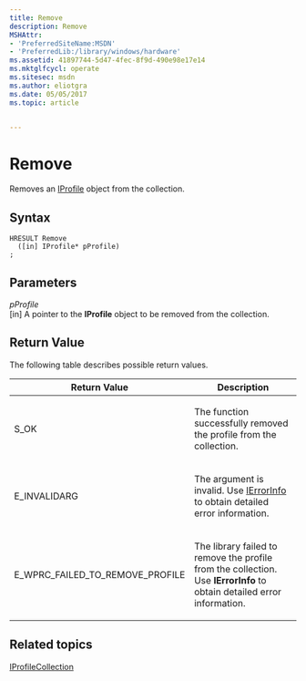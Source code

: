 ```yaml
---
title: Remove
description: Remove
MSHAttr:
- 'PreferredSiteName:MSDN'
- 'PreferredLib:/library/windows/hardware'
ms.assetid: 41897744-5d47-4fec-8f9d-490e98e17e14
ms.mktglfcycl: operate
ms.sitesec: msdn
ms.author: eliotgra
ms.date: 05/05/2017
ms.topic: article


---
```


# Remove


Removes an [IProfile](iprofile.md) object from the collection.

## Syntax


```
HRESULT Remove
  ([in] IProfile* pProfile)
;
```

## Parameters


<a href="" id="pprofile"></a>*pProfile*  
\[in\] A pointer to the **IProfile** object to be removed from the collection.

## Return Value


The following table describes possible return values.

<table>
<colgroup>
<col width="50%" />
<col width="50%" />
</colgroup>
<thead>
<tr class="header">
<th>Return Value</th>
<th>Description</th>
</tr>
</thead>
<tbody>
<tr class="odd">
<td><p>S_OK</p></td>
<td><p>The function successfully removed the profile from the collection.</p></td>
</tr>
<tr class="even">
<td><p>E_INVALIDARG</p></td>
<td><p>The argument is invalid. Use <a href="http://go.microsoft.com/fwlink/p/?linkid=217161" data-raw-source="[IErrorInfo](http://go.microsoft.com/fwlink/p/?linkid=217161)">IErrorInfo</a> to obtain detailed error information.</p></td>
</tr>
<tr class="odd">
<td><p>E_WPRC_FAILED_TO_REMOVE_PROFILE</p></td>
<td><p>The library failed to remove the profile from the collection. Use <strong>IErrorInfo</strong> to obtain detailed error information.</p></td>
</tr>
</tbody>
</table>

 

## Related topics


[IProfileCollection](iprofilecollection.md)

 

 







